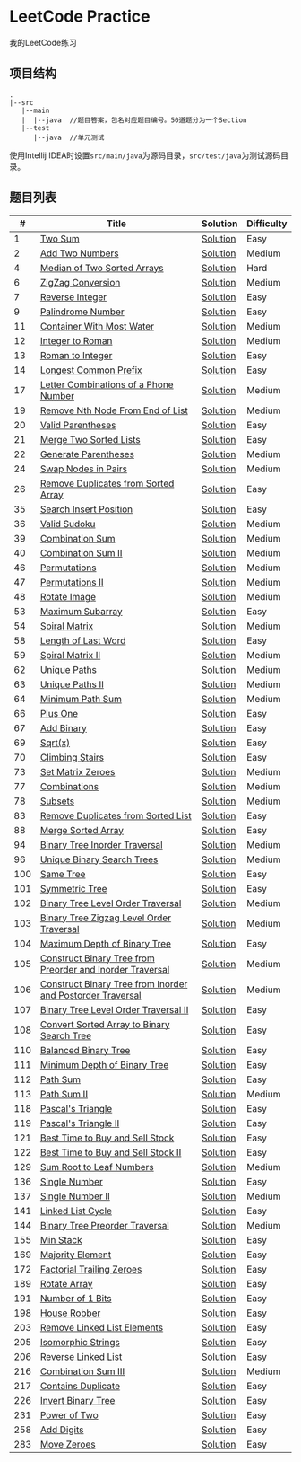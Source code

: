 # LeetCode Practice
我的LeetCode练习

## 项目结构
```
.
|--src
   |--main
   |  |--java  //题目答案，包名对应题目编号。50道题分为一个Section
   |--test
      |--java  //单元测试
```

使用Intellij IDEA时设置``src/main/java``为源码目录，``src/test/java``为测试源码目录。


## 题目列表
|#|Title|Solution|Difficulty|
|---|-----|--------|----------|
|1|[Two Sum](https://leetcode-cn.com/problems/two-sum)|[Solution](src/main/java/study/leetcode/section0/no1/Solution1.java)|Easy|
|2|[Add Two Numbers]()|[Solution](src/main/java/study/leetcode/section0/no2/Solution2.java)|Medium|
|4|[Median of Two Sorted Arrays](https://leetcode-cn.com/problems/median-of-two-sorted-arrays)|[Solution](src/main/java/study/leetcode/section0/no4/Solution4.java)|Hard|
|6|[ZigZag Conversion](https://leetcode-cn.com/problems/zigzag-conversion)|[Solution](src/main/java/study/leetcode/section0/no6/Solution6.java)|Medium|
|7|[Reverse Integer](https://leetcode-cn.com/problems/reverse-integer)|[Solution](src/main/java/study/leetcode/section0/no7/Solution7.java)|Easy|
|9|[Palindrome Number](https://leetcode-cn.com/problems/palindrome-number)|[Solution](src/main/java/study/leetcode/section0/no9/Solution9.java)|Easy|
|11|[Container With Most Water](https://leetcode-cn.com/problems/container-with-most-water)|[Solution](src/main/java/study/leetcode/section0/no11/Solution11.java)|Medium|
|12|[Integer to Roman](https://leetcode-cn.com/problems/integer-to-roman)|[Solution](src/main/java/study/leetcode/section0/no12/Solution12.java)|Medium|
|13|[Roman to Integer](https://leetcode-cn.com/problems/roman-to-integer)|[Solution](src/main/java/study/leetcode/section0/no13/Solution13.java)|Easy|
|14|[Longest Common Prefix](https://leetcode-cn.com/problems/longest-common-prefix)|[Solution](src/main/java/study/leetcode/section0/no14/Solution14.java)|Easy|
|17|[Letter Combinations of a Phone Number](https://leetcode-cn.com/problems/letter-combinations-of-a-phone-number)|[Solution](src/main/java/study/leetcode/section0/no17/Solution17.java)|Medium|
|19|[Remove Nth Node From End of List](https://leetcode-cn.com/problems/remove-nth-node-from-end-of-list)|[Solution](src/main/java/study/leetcode/section0/no19/Solution19.java)|Medium|
|20|[Valid Parentheses](https://leetcode-cn.com/problems/valid-parentheses)|[Solution](src/main/java/study/leetcode/section0/no20/Solution20.java)|Easy|
|21|[Merge Two Sorted Lists](https://leetcode-cn.com/problems/merge-two-sorted-lists)|[Solution](src/main/java/study/leetcode/section0/no21/Solution21.java)|Easy|
|22|[Generate Parentheses](https://leetcode-cn.com/problems/generate-parentheses)|[Solution](src/main/java/study/leetcode/section0/no22/Solution22.java)|Medium|
|24|[Swap Nodes in Pairs](https://leetcode-cn.com/problems/swap-nodes-in-pairs)|[Solution](src/main/java/study/leetcode/section0/no24/Solution24.java)|Medium|
|26|[Remove Duplicates from Sorted Array](https://leetcode-cn.com/problems/remove-duplicates-from-sorted-array)|[Solution](src/main/java/study/leetcode/section0/no26/Solution26.java)|Easy|
|35|[Search Insert Position](https://leetcode-cn.com/problems/search-insert-position)|[Solution](src/main/java/study/leetcode/section0/no35/Solution35.java)|Easy|
|36|[Valid Sudoku](https://leetcode-cn.com/problems/valid-sudoku)|[Solution](src/main/java/study/leetcode/section0/no36/Solution36.java)|Medium|
|39|[Combination Sum](https://leetcode-cn.com/problems/combination-sum)|[Solution](src/main/java/study/leetcode/section0/no39/Solution39.java)|Medium|
|40|[Combination Sum II](https://leetcode-cn.com/problems/combination-sum-ii)|[Solution](src/main/java/study/leetcode/section0/no40/Solution40.java)|Medium|
|46|[Permutations](https://leetcode-cn.com/problems/permutations)|[Solution](src/main/java/study/leetcode/section0/no46/Solution46.java)|Medium|
|47|[Permutations II](https://leetcode-cn.com/problems/permutations-ii)|[Solution](src/main/java/study/leetcode/section0/no47/Solution47.java)|Medium|
|48|[Rotate Image](https://leetcode-cn.com/problems/rotate-image)|[Solution](src/main/java/study/leetcode/section0/no48/Solution48.java)|Medium|
|53|[Maximum Subarray](https://leetcode-cn.com/problems/maximum-subarray)|[Solution](src/main/java/study/leetcode/section50/no53/Solution53.java)|Easy|
|54|[Spiral Matrix](https://leetcode-cn.com/problems/spiral-matrix)|[Solution](src/main/java/study/leetcode/section50/no54/Solution54.java)|Medium|
|58|[Length of Last Word](https://leetcode-cn.com/problems/length-of-last-word)|[Solution](src/main/java/study/leetcode/section50/no58/Solution58.java)|Easy|
|59|[Spiral Matrix II](https://leetcode-cn.com/problems/spiral-matrix-ii)|[Solution](src/main/java/study/leetcode/section50/no59/Solution59.java)|Medium|
|62|[Unique Paths](https://leetcode-cn.com/problems/unique-paths)|[Solution](src/main/java/study/leetcode/section50/no62/Solution62.java)|Medium|
|63|[Unique Paths II](https://leetcode-cn.com/problems/unique-paths-ii)|[Solution](src/main/java/study/leetcode/section50/no63/Solution63.java)|Medium|
|64|[Minimum Path Sum](https://leetcode-cn.com/problems/minimum-path-sum)|[Solution](src/main/java/study/leetcode/section50/no64/Solution64.java)|Medium|
|66|[Plus One](https://leetcode-cn.com/problems/plus-one)|[Solution](src/main/java/study/leetcode/section50/no66/Solution66.java)|Easy|
|67|[Add Binary](https://leetcode-cn.com/problems/add-binary)|[Solution](src/main/java/study/leetcode/section50/no67/Solution67.java)|Easy|
|69|[Sqrt(x)](https://leetcode-cn.com/problems/sqrtx)|[Solution](src/main/java/study/leetcode/section50/no69/Solution69.java)|Easy|
|70|[Climbing Stairs](https://leetcode-cn.com/problems/climbing-stairs)|[Solution](src/main/java/study/leetcode/section50/no70/Solution70.java)|Easy|
|73|[Set Matrix Zeroes](https://leetcode-cn.com/problems/set-matrix-zeroeshttps://leetcode-cn.com/problems/combinations)|[Solution](src/main/java/study/leetcode/section50/no73/Solution73.java)|Medium|
|77|[Combinations](https://leetcode-cn.com/problems/combinations)|[Solution](src/main/java/study/leetcode/section50/no77/Solution77.java)|Medium|
|78|[Subsets](https://leetcode-cn.com/problems/subsets)|[Solution](src/main/java/study/leetcode/section50/no78/Solution78.java)|Medium|
|83|[Remove Duplicates from Sorted List](https://leetcode-cn.com/problems/remove-duplicates-from-sorted-list)|[Solution](src/main/java/study/leetcode/section50/no83/Solution83.java)|Easy|
|88|[Merge Sorted Array](https://leetcode-cn.com/problems/merge-sorted-array)|[Solution](src/main/java/study/leetcode/section50/no88/Solution88.java)|Easy|
|94|[Binary Tree Inorder Traversal](https://leetcode-cn.com/problems/binary-tree-inorder-traversal)|[Solution](src/main/java/study/leetcode/section50/no94/Solution94.java)|Medium|
|96|[Unique Binary Search Trees](https://leetcode-cn.com/problems/unique-binary-search-trees)|[Solution](src/main/java/study/leetcode/section50/no96/Solution96.java)|Medium|
|100|[Same Tree](https://leetcode-cn.com/problems/same-tree)|[Solution](src/main/java/study/leetcode/section50/no100/Solution100.java)|Easy|
|101|[Symmetric Tree](https://leetcode-cn.com/problems/symmetric-tree)|[Solution](src/main/java/study/leetcode/section100/no101/Solution101.java)|Easy|
|102|[Binary Tree Level Order Traversal](https://leetcode-cn.com/problems/binary-tree-level-order-traversal)|[Solution](src/main/java/study/leetcode/section100/no102/Solution102.java)|Medium|
|103|[Binary Tree Zigzag Level Order Traversal](https://leetcode-cn.com/problems/binary-tree-zigzag-level-order-traversal)|[Solution](src/main/java/study/leetcode/section100/no103/Solution103.java)|Medium|
|104|[Maximum Depth of Binary Tree](https://leetcode-cn.com/problems/maximum-depth-of-binary-tree)|[Solution](src/main/java/study/leetcode/section100/no104/Solution104.java)|Easy|
|105|[Construct Binary Tree from Preorder and Inorder Traversal](https://leetcode-cn.com/problems/construct-binary-tree-from-preorder-and-inorder-traversal)|[Solution](src/main/java/study/leetcode/section100/no105/Solution105.java)|Medium|
|106|[Construct Binary Tree from Inorder and Postorder Traversal](https://leetcode-cn.com/problems/construct-binary-tree-from-inorder-and-postorder-traversal)|[Solution](src/main/java/study/leetcode/section100/no106/Solution106.java)|Medium|
|107|[Binary Tree Level Order Traversal II](https://leetcode-cn.com/problems/binary-tree-level-order-traversal-ii)|[Solution](src/main/java/study/leetcode/section100/no107/Solution107.java)|Easy|
|108|[Convert Sorted Array to Binary Search Tree](https://leetcode-cn.com/problems/convert-sorted-array-to-binary-search-tree)|[Solution](src/main/java/study/leetcode/section100/no108/Solution108.java)|Easy|
|110|[Balanced Binary Tree](https://leetcode-cn.com/problems/balanced-binary-tree)|[Solution](src/main/java/study/leetcode/section100/no110/Solution110.java)|Easy|
|111|[Minimum Depth of Binary Tree](https://leetcode-cn.com/problems/minimum-depth-of-binary-tree)|[Solution](src/main/java/study/leetcode/section100/no111/Solution111.java)|Easy|
|112|[Path Sum ](https://leetcode-cn.com/problems/path-sum)|[Solution](src/main/java/study/leetcode/section100/no112/Solution112.java)|Easy|
|113|[Path Sum II](https://leetcode-cn.com/problems/path-sum-ii)|[Solution](src/main/java/study/leetcode/section100/no113/Solution113.java)|Medium|
|118|[Pascal's Triangle](https://leetcode-cn.com/problems/pascals-triangle)|[Solution](src/main/java/study/leetcode/section100/no118/Solution118.java)|Easy|
|119|[Pascal's Triangle II](https://leetcode-cn.com/problems/pascals-triangle-ii)|[Solution](src/main/java/study/leetcode/section100/no119/Solution119.java)|Easy|
|121|[Best Time to Buy and Sell Stock](https://leetcode-cn.com/problems/best-time-to-buy-and-sell-stock)|[Solution](src/main/java/study/leetcode/section100/no121/Solution121.java)|Easy|
|122|[Best Time to Buy and Sell Stock II](https://leetcode-cn.com/problems/best-time-to-buy-and-sell-stock-ii)|[Solution](src/main/java/study/leetcode/section100/no122/Solution122.java)|Easy|
|129|[Sum Root to Leaf Numbers](https://leetcode-cn.com/problems/sum-root-to-leaf-numbers)|[Solution](src/main/java/study/leetcode/section100/no129/Solution129.java)|Medium|
|136|[Single Number](https://leetcode-cn.com/problems/single-number)|[Solution](src/main/java/study/leetcode/section100/no136/Solution136.java)|Easy|
|137|[Single Number II](https://leetcode-cn.com/problems/single-number-ii)|[Solution](src/main/java/study/leetcode/section100/no137/Solution137.java)|Medium|
|141|[Linked List Cycle](https://leetcode-cn.com/problems/linked-list-cycle)|[Solution](src/main/java/study/leetcode/section100/no141/Solution141.java)|Easy|
|144|[Binary Tree Preorder Traversal](https://leetcode-cn.com/problems/binary-tree-preorder-traversal)|[Solution](src/main/java/study/leetcode/section100/no144/Solution144.java)|Medium|
|155|[Min Stack](https://leetcode-cn.com/problems/min-stack)|[Solution](src/main/java/study/leetcode/section150/no155/Solution155.java)|Easy|
|169|[Majority Element](https://leetcode-cn.com/problems/majority-element)|[Solution](src/main/java/study/leetcode/section150/no169/Solution169.java)|Easy|
|172|[Factorial Trailing Zeroes](https://leetcode-cn.com/problems/factorial-trailing-zeroes)|[Solution](src/main/java/study/leetcode/section150/no172/Solution172.java)|Easy|
|189|[Rotate Array](https://leetcode-cn.com/problems/rotate-array)|[Solution](src/main/java/study/leetcode/section150/no189/Solution189.java)|Easy|
|191|[Number of 1 Bits](https://leetcode-cn.com/problems/number-of-1-bits)|[Solution](src/main/java/study/leetcode/section150/no191/Solution191.java)|Easy|
|198|[House Robber](https://leetcode-cn.com/problems/house-robber)|[Solution](src/main/java/study/leetcode/section150/no198/Solution198.java)|Easy|
|203|[Remove Linked List Elements](https://leetcode-cn.com/problems/remove-linked-list-elements)|[Solution](src/main/java/study/leetcode/section200/no203/Solution203.java)|Easy|
|205|[Isomorphic Strings](https://leetcode-cn.com/problems/isomorphic-strings)|[Solution](src/main/java/study/leetcode/section200/no205/Solution205B.java)|Easy|
|206|[Reverse Linked List](https://leetcode-cn.com/problems/reverse-linked-list)|[Solution](src/main/java/study/leetcode/section200/no206/Solution206.java)|Easy|
|216|[Combination Sum III](https://leetcode-cn.com/problems/combination-sum-iii)|[Solution](src/main/java/study/leetcode/section200/no216/Solution216.java)|Medium|
|217|[Contains Duplicate](https://leetcode-cn.com/problems/contains-duplicate)|[Solution](src/main/java/study/leetcode/section200/no217/Solution217.java)|Easy|
|226|[Invert Binary Tree](https://leetcode-cn.com/problems/invert-binary-tree)|[Solution](src/main/java/study/leetcode/section200/no226/Solution226.java)|Easy|
|231|[Power of Two](https://leetcode-cn.com/problems/power-of-two)|[Solution](src/main/java/study/leetcode/section250/no231/Solution231.java)|Easy|
|258|[Add Digits](https://leetcode-cn.com/problems/add-digits)|[Solution](src/main/java/study/leetcode/section250/no258/Solution258.java)|Easy|
|283|[Move Zeroes](https://leetcode-cn.com/problems/move-zeroes)|[Solution](src/main/java/study/leetcode/section250/no283/Solution283.java)|Easy|
